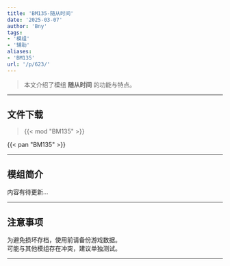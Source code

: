 ```yaml
---
title: 'BM135-随从时间'
date: '2025-03-07'
author: 'Bny'
tags:
- '模组'
- '辅助'
aliases:
- 'BM135'
url: '/p/623/'
---
```


> 本文介绍了模组 **随从时间** 的功能与特点。

---

## 文件下载  

> {{< mod "BM135" >}}  

{{< pan "BM135" >}}  

---

## 模组简介

>  
内容有待更新...  

---

## 注意事项

>  
为避免损坏存档，使用前请备份游戏数据。  
可能与其他模组存在冲突，建议单独测试。  

---

